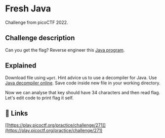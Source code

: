 
# Fresh Java

Challenge from picoCTF 2022.



## Challenge description

Can you get the flag? Reverse engineer this [Java program](https://artifacts.picoctf.net/c/144/KeygenMe.class).

## Explained

Download file using ```wget```. Hint advice us to use a decompiler for Java. Use [Java decompiler online](http://www.javadecompilers.com/). Save code inside new file in your working directory.

Now we can analyse that key should have 34 characters and then read flag. Let's edit code to print flag it self.


## 🔗 Links
[[https://play.picoctf.org/practice/challenge/271]](https://play.picoctf.org/practice/challenge/271)


